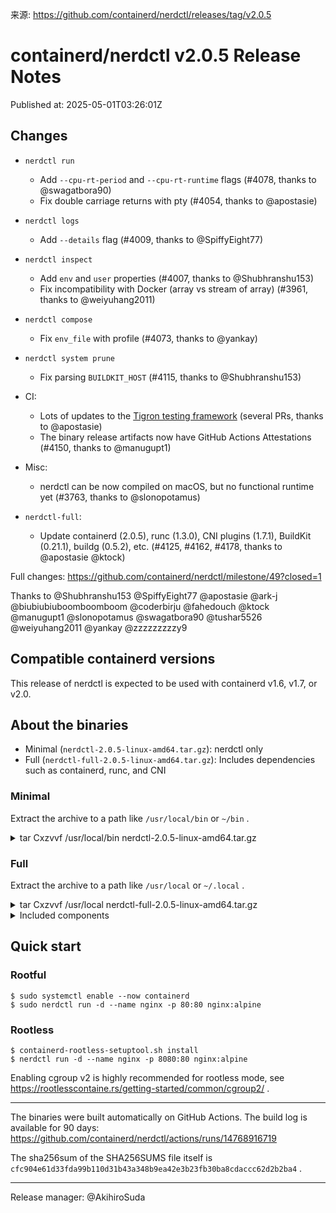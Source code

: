 来源: https://github.com/containerd/nerdctl/releases/tag/v2.0.5

# containerd/nerdctl v2.0.5 Release Notes

Published at: 2025-05-01T03:26:01Z

## Changes
- `nerdctl run`
  - Add `--cpu-rt-period` and `--cpu-rt-runtime` flags (#4078, thanks to @swagatbora90)
  - Fix double carriage returns with pty (#4054, thanks to @apostasie)

- `nerdctl logs`
  - Add `--details` flag (#4009, thanks to @SpiffyEight77)

- `nerdctl inspect`
  - Add `env` and `user` properties (#4007, thanks to @Shubhranshu153)
  - Fix incompatibility with Docker (array vs stream of array) (#3961, thanks to @weiyuhang2011)

- `nerdctl compose`
  - Fix `env_file` with profile (#4073, thanks to @yankay)

- `nerdctl system prune`
  - Fix parsing `BUILDKIT_HOST` (#4115, thanks to @Shubhranshu153)

- CI:
  - Lots of updates to the [Tigron testing framework](https://github.com/containerd/nerdctl/tree/v2.0.5/mod/tigron) (several PRs, thanks to @apostasie)
  - The binary release artifacts now have GitHub Actions Attestations (#4150, thanks to @manugupt1)

- Misc:
  - nerdctl can be now compiled on macOS, but no functional runtime yet (#3763, thanks to @slonopotamus)

- `nerdctl-full`:
  - Update containerd (2.0.5), runc (1.3.0), CNI plugins (1.7.1), BuildKit (0.21.1), buildg (0.5.2), etc.
    (#4125, #4162, #4178, thanks to @apostasie @ktock)

Full changes: https://github.com/containerd/nerdctl/milestone/49?closed=1

Thanks to @Shubhranshu153 @SpiffyEight77 @apostasie @ark-j @biubiubiuboomboomboom @coderbirju @fahedouch @ktock @manugupt1 @slonopotamus @swagatbora90 @tushar5526 @weiyuhang2011 @yankay @zzzzzzzzzy9

## Compatible containerd versions
This release of nerdctl is expected to be used with containerd v1.6, v1.7, or v2.0.

## About the binaries
- Minimal (`nerdctl-2.0.5-linux-amd64.tar.gz`): nerdctl only
- Full (`nerdctl-full-2.0.5-linux-amd64.tar.gz`):    Includes dependencies such as containerd, runc, and CNI

### Minimal
Extract the archive to a path like `/usr/local/bin` or `~/bin` .
<details><summary>tar Cxzvvf /usr/local/bin nerdctl-2.0.5-linux-amd64.tar.gz</summary>
<p>

```
-rwxr-xr-x root/root  27738296 2025-05-01 03:11 nerdctl
-rwxr-xr-x root/root     22657 2025-05-01 03:11 containerd-rootless-setuptool.sh
-rwxr-xr-x root/root      8708 2025-05-01 03:11 containerd-rootless.sh
```
</p>
</details>

### Full
Extract the archive to a path like `/usr/local` or `~/.local` .

<details><summary>tar Cxzvvf /usr/local nerdctl-full-2.0.5-linux-amd64.tar.gz</summary>
<p>

```
drwxr-xr-x 0/0               0 2025-05-01 03:18 bin/
-rwxr-xr-x 0/0        31128678 2015-10-21 00:00 bin/buildctl
-rwxr-xr-x 0/0        29851800 2025-04-25 14:13 bin/buildg
lrwxrwxrwx 0/0               0 2025-05-01 03:17 bin/buildkit-cni-LICENSE -> ../libexec/cni/LICENSE
lrwxrwxrwx 0/0               0 2025-05-01 03:17 bin/buildkit-cni-README.md -> ../libexec/cni/README.md
lrwxrwxrwx 0/0               0 2025-05-01 03:17 bin/buildkit-cni-bandwidth -> ../libexec/cni/bandwidth
lrwxrwxrwx 0/0               0 2025-05-01 03:17 bin/buildkit-cni-bridge -> ../libexec/cni/bridge
lrwxrwxrwx 0/0               0 2025-05-01 03:17 bin/buildkit-cni-dhcp -> ../libexec/cni/dhcp
lrwxrwxrwx 0/0               0 2025-05-01 03:17 bin/buildkit-cni-dummy -> ../libexec/cni/dummy
lrwxrwxrwx 0/0               0 2025-05-01 03:17 bin/buildkit-cni-firewall -> ../libexec/cni/firewall
lrwxrwxrwx 0/0               0 2025-05-01 03:17 bin/buildkit-cni-host-device -> ../libexec/cni/host-device
lrwxrwxrwx 0/0               0 2025-05-01 03:17 bin/buildkit-cni-host-local -> ../libexec/cni/host-local
lrwxrwxrwx 0/0               0 2025-05-01 03:17 bin/buildkit-cni-ipvlan -> ../libexec/cni/ipvlan
lrwxrwxrwx 0/0               0 2025-05-01 03:17 bin/buildkit-cni-loopback -> ../libexec/cni/loopback
lrwxrwxrwx 0/0               0 2025-05-01 03:17 bin/buildkit-cni-macvlan -> ../libexec/cni/macvlan
lrwxrwxrwx 0/0               0 2025-05-01 03:17 bin/buildkit-cni-portmap -> ../libexec/cni/portmap
lrwxrwxrwx 0/0               0 2025-05-01 03:17 bin/buildkit-cni-ptp -> ../libexec/cni/ptp
lrwxrwxrwx 0/0               0 2025-05-01 03:17 bin/buildkit-cni-sbr -> ../libexec/cni/sbr
lrwxrwxrwx 0/0               0 2025-05-01 03:17 bin/buildkit-cni-static -> ../libexec/cni/static
lrwxrwxrwx 0/0               0 2025-05-01 03:17 bin/buildkit-cni-tap -> ../libexec/cni/tap
lrwxrwxrwx 0/0               0 2025-05-01 03:17 bin/buildkit-cni-tuning -> ../libexec/cni/tuning
lrwxrwxrwx 0/0               0 2025-05-01 03:17 bin/buildkit-cni-vlan -> ../libexec/cni/vlan
lrwxrwxrwx 0/0               0 2025-05-01 03:17 bin/buildkit-cni-vrf -> ../libexec/cni/vrf
-rwxr-xr-x 0/0        63640138 2015-10-21 00:00 bin/buildkitd
-rwxr-xr-x 0/0        16435872 2025-05-01 03:16 bin/bypass4netns
-rwxr-xr-x 0/0         6320312 2025-05-01 03:16 bin/bypass4netnsd
-rwxr-xr-x 0/0        39853568 2025-05-01 03:17 bin/containerd
-rwxr-xr-x 0/0        11874488 2025-03-19 10:45 bin/containerd-fuse-overlayfs-grpc
-rwxr-xr-x 0/0           22657 2025-05-01 03:18 bin/containerd-rootless-setuptool.sh
-rwxr-xr-x 0/0            8708 2025-05-01 03:18 bin/containerd-rootless.sh
-rwxr-xr-x 0/0         8024248 2025-05-01 03:17 bin/containerd-shim-runc-v2
-rwxr-xr-x 0/0        53432472 2024-12-12 14:54 bin/containerd-stargz-grpc
-rwxr-xr-x 0/0        23513077 2025-05-01 03:18 bin/ctd-decoder
-rwxr-xr-x 0/0        20512952 2025-05-01 03:16 bin/ctr
-rwxr-xr-x 0/0        31165204 2025-05-01 03:18 bin/ctr-enc
-rwxr-xr-x 0/0        21078168 2024-12-12 14:54 bin/ctr-remote
-rwxr-xr-x 0/0         1789968 2025-05-01 03:18 bin/fuse-overlayfs
-rwxr-xr-x 0/0        27705528 2025-05-01 03:18 bin/nerdctl
-rwxr-xr-x 0/0        12235661 2025-03-10 02:16 bin/rootlessctl
-rwxr-xr-x 0/0        14172281 2025-03-10 02:16 bin/rootlesskit
-rwxr-xr-x 0/0        17888216 2025-05-01 03:16 bin/runc
-rwxr-xr-x 0/0         2383224 2025-05-01 03:18 bin/slirp4netns
-rwxr-xr-x 0/0         9707672 2024-12-12 14:54 bin/stargz-store-helper
-rwxr-xr-x 0/0          870496 2025-05-01 03:18 bin/tini
drwxr-xr-x 0/0               0 2025-05-01 03:17 lib/
drwxr-xr-x 0/0               0 2025-05-01 03:17 lib/systemd/
drwxr-xr-x 0/0               0 2025-05-01 03:17 lib/systemd/system/
-rw-r--r-- 0/0            1325 2025-05-01 03:17 lib/systemd/system/buildkit.service
-rw-r--r-- 0/0            1264 2025-05-01 03:15 lib/systemd/system/containerd.service
-rw-r--r-- 0/0             312 2025-05-01 03:17 lib/systemd/system/stargz-snapshotter.service
drwxr-xr-x 0/0               0 2025-05-01 03:17 libexec/
drwxr-xr-x 0/0               0 2025-05-01 03:17 libexec/cni/
-rw-r--r-- 0/0           11357 2025-04-25 12:58 libexec/cni/LICENSE
-rw-r--r-- 0/0            2343 2025-04-25 12:58 libexec/cni/README.md
-rwxr-xr-x 0/0         5033580 2025-04-25 12:58 libexec/cni/bandwidth
-rwxr-xr-x 0/0         5694447 2025-04-25 12:58 libexec/cni/bridge
-rwxr-xr-x 0/0        13924938 2025-04-25 12:58 libexec/cni/dhcp
-rwxr-xr-x 0/0         5247557 2025-04-25 12:58 libexec/cni/dummy
-rwxr-xr-x 0/0         5749447 2025-04-25 12:58 libexec/cni/firewall
-rwxr-xr-x 0/0         5163089 2025-04-25 12:58 libexec/cni/host-device
-rwxr-xr-x 0/0         4364143 2025-04-25 12:58 libexec/cni/host-local
-rwxr-xr-x 0/0         5269812 2025-04-25 12:58 libexec/cni/ipvlan
-rwxr-xr-x 0/0         4263979 2025-04-25 12:58 libexec/cni/loopback
-rwxr-xr-x 0/0         5305057 2025-04-25 12:58 libexec/cni/macvlan
-rwxr-xr-x 0/0         5125860 2025-04-25 12:58 libexec/cni/portmap
-rwxr-xr-x 0/0         5477120 2025-04-25 12:58 libexec/cni/ptp
-rwxr-xr-x 0/0         4488703 2025-04-25 12:58 libexec/cni/sbr
-rwxr-xr-x 0/0         3736370 2025-04-25 12:58 libexec/cni/static
-rwxr-xr-x 0/0         5332257 2025-04-25 12:58 libexec/cni/tap
-rwxr-xr-x 0/0         4352498 2025-04-25 12:58 libexec/cni/tuning
-rwxr-xr-x 0/0         5267833 2025-04-25 12:58 libexec/cni/vlan
-rwxr-xr-x 0/0         4644777 2025-04-25 12:58 libexec/cni/vrf
drwxr-xr-x 0/0               0 2025-05-01 03:15 share/
drwxr-xr-x 0/0               0 2025-05-01 03:18 share/doc/
drwxr-xr-x 0/0               0 2025-05-01 03:18 share/doc/nerdctl/
-rw-r--r-- 0/0           12101 2025-05-01 03:11 share/doc/nerdctl/README.md
drwxr-xr-x 0/0               0 2025-05-01 03:11 share/doc/nerdctl/docs/
-rw-r--r-- 0/0            3953 2025-05-01 03:11 share/doc/nerdctl/docs/build.md
-rw-r--r-- 0/0            2570 2025-05-01 03:11 share/doc/nerdctl/docs/builder-debug.md
-rw-r--r-- 0/0            4779 2025-05-01 03:11 share/doc/nerdctl/docs/cni.md
-rw-r--r-- 0/0           82374 2025-05-01 03:11 share/doc/nerdctl/docs/command-reference.md
-rw-r--r-- 0/0            1814 2025-05-01 03:11 share/doc/nerdctl/docs/compose.md
-rw-r--r-- 0/0            5814 2025-05-01 03:11 share/doc/nerdctl/docs/config.md
-rw-r--r-- 0/0            9128 2025-05-01 03:11 share/doc/nerdctl/docs/cosign.md
-rw-r--r-- 0/0            5660 2025-05-01 03:11 share/doc/nerdctl/docs/cvmfs.md
drwxr-xr-x 0/0               0 2025-05-01 03:11 share/doc/nerdctl/docs/dev/
-rw-r--r-- 0/0           12859 2025-05-01 03:11 share/doc/nerdctl/docs/dev/auditing_dockerfile.md
-rw-r--r-- 0/0            8587 2025-05-01 03:11 share/doc/nerdctl/docs/dev/store.md
-rw-r--r-- 0/0            2776 2025-05-01 03:11 share/doc/nerdctl/docs/dir.md
-rw-r--r-- 0/0             906 2025-05-01 03:11 share/doc/nerdctl/docs/experimental.md
-rw-r--r-- 0/0           14687 2025-05-01 03:11 share/doc/nerdctl/docs/faq.md
-rw-r--r-- 0/0             884 2025-05-01 03:11 share/doc/nerdctl/docs/freebsd.md
-rw-r--r-- 0/0            3273 2025-05-01 03:11 share/doc/nerdctl/docs/gpu.md
drwxr-xr-x 0/0               0 2025-05-01 03:11 share/doc/nerdctl/docs/images/
-rw-r--r-- 0/0            1540 2025-05-01 03:11 share/doc/nerdctl/docs/images/nerdctl-white.svg
-rw-r--r-- 0/0            1462 2025-05-01 03:11 share/doc/nerdctl/docs/images/nerdctl.svg
-rw-r--r-- 0/0          684421 2025-05-01 03:11 share/doc/nerdctl/docs/images/rootlessKit-network-design.png
-rw-r--r-- 0/0           14462 2025-05-01 03:11 share/doc/nerdctl/docs/ipfs.md
-rw-r--r-- 0/0            2384 2025-05-01 03:11 share/doc/nerdctl/docs/multi-platform.md
-rw-r--r-- 0/0            2960 2025-05-01 03:11 share/doc/nerdctl/docs/notation.md
-rw-r--r-- 0/0            2610 2025-05-01 03:11 share/doc/nerdctl/docs/nydus.md
-rw-r--r-- 0/0            3277 2025-05-01 03:11 share/doc/nerdctl/docs/ocicrypt.md
-rw-r--r-- 0/0            1876 2025-05-01 03:11 share/doc/nerdctl/docs/overlaybd.md
-rw-r--r-- 0/0           15657 2025-05-01 03:11 share/doc/nerdctl/docs/registry.md
-rw-r--r-- 0/0            9147 2025-05-01 03:11 share/doc/nerdctl/docs/rootless.md
-rw-r--r-- 0/0            2015 2025-05-01 03:11 share/doc/nerdctl/docs/soci.md
-rw-r--r-- 0/0           10312 2025-05-01 03:11 share/doc/nerdctl/docs/stargz.md
drwxr-xr-x 0/0               0 2025-05-01 03:11 share/doc/nerdctl/docs/testing/
-rw-r--r-- 0/0            4916 2025-05-01 03:11 share/doc/nerdctl/docs/testing/README.md
-rw-r--r-- 0/0           15708 2025-05-01 03:11 share/doc/nerdctl/docs/testing/tools.md
drwxr-xr-x 0/0               0 2025-05-01 03:18 share/doc/nerdctl-full/
-rw-r--r-- 0/0             999 2025-05-01 03:18 share/doc/nerdctl-full/README.md
-rw-r--r-- 0/0            9232 2025-05-01 03:18 share/doc/nerdctl-full/SHA256SUMS
```
</p>
</details>

<details><summary>Included components</summary>
<p>

See `share/doc/nerdctl-full/README.md`:
```markdown
# nerdctl (full distribution)
- nerdctl: v2.0.5
- containerd: v2.0.5
- runc: v1.3.0
- CNI plugins: v1.7.1
- BuildKit: v0.21.1
- Stargz Snapshotter: v0.16.3
- imgcrypt: v2.0.1
- slirp4netns: v1.3.2
- bypass4netns: v0.4.2
- fuse-overlayfs: v1.14
- containerd-fuse-overlayfs: v2.1.2
- Tini: v0.19.0
- buildg: v0.5.2
- RootlessKit: v2.3.4

## License
- bin/slirp4netns:    [GNU GENERAL PUBLIC LICENSE, Version 2](https://github.com/rootless-containers/slirp4netns/blob/v1.3.2/COPYING)
- bin/fuse-overlayfs: [GNU GENERAL PUBLIC LICENSE, Version 2](https://github.com/containers/fuse-overlayfs/blob/v1.14/COPYING)
- bin/{runc,bypass4netns,bypass4netnsd}: Apache License 2.0, statically linked with libseccomp ([LGPL 2.1](https://github.com/seccomp/libseccomp/blob/main/LICENSE), source code available at https://github.com/seccomp/libseccomp/)
- bin/tini: [MIT License](https://github.com/krallin/tini/blob/v0.19.0/LICENSE)
- Other files: [Apache License 2.0](https://www.apache.org/licenses/LICENSE-2.0)
```
</p>
</details>

## Quick start
### Rootful
```console
$ sudo systemctl enable --now containerd
$ sudo nerdctl run -d --name nginx -p 80:80 nginx:alpine
```

### Rootless
```console
$ containerd-rootless-setuptool.sh install
$ nerdctl run -d --name nginx -p 8080:80 nginx:alpine
```

Enabling cgroup v2 is highly recommended for rootless mode, see https://rootlesscontaine.rs/getting-started/common/cgroup2/ .
- - -
The binaries were built automatically on GitHub Actions.
The build log is available for 90 days: https://github.com/containerd/nerdctl/actions/runs/14768916719

The sha256sum of the SHA256SUMS file itself is `cfc904e61d33fda99b110d31b43a348b9ea42e3b23fb30ba8cdaccc62d2b2ba4` .
- - -
Release manager: @AkihiroSuda

